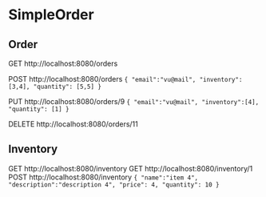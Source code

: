 # SimpleOrder

## Order
GET   http://localhost:8080/orders

POST  http://localhost:8080/orders
    ```
    {
      "email":"vu@mail",
      "inventory":[3,4],
      "quantity": [5,5]
    }
    ```

PUT   http://localhost:8080/orders/9
    ```
    {
      "email":"vu@mail",
      "inventory":[4],
      "quantity": [1]
    }
    ```

DELETE  http://localhost:8080/orders/11

## Inventory

GET   http://localhost:8080/inventory
GET   http://localhost:8080/inventory/1
POST  http://localhost:8080/inventory
    ```
    {
      "name":"item 4",
      "description":"description 4",
      "price": 4,
        "quantity": 10
    }
    ```
